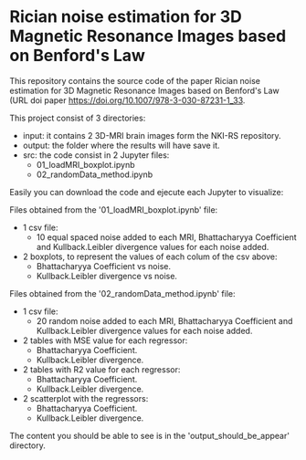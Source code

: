 # Rician noise estimation for 3D Magnetic Resonance Images based on Benford's Law

This repository contains the source code of the paper Rician noise estimation for 3D Magnetic Resonance Images based on Benford's Law (URL doi paper https://doi.org/10.1007/978-3-030-87231-1_33.

This project consist of 3 directories:
- input: it contains 2 3D-MRI brain images form the NKI-RS repository.
- output: the folder where the results will have save it.
- src: the code consist in 2 Jupyter files:
    -   01_loadMRI_boxplot.ipynb
    -   02_randomData_method.ipynb

Easily you can download the code and ejecute each Jupyter to visualize:

Files obtained from the '01_loadMRI_boxplot.ipynb' file:
- 1 csv file:
    - 10 equal spaced noise added to each MRI, Bhattacharyya Coefficient and Kullback.Leibler divergence values for each noise added.
- 2 boxplots, to represent the values of each colum of the csv above:
    - Bhattacharyya Coefficient vs noise.
    - Kullback.Leibler divergence vs noise.
    
Files obtained from the '02_randomData_method.ipynb' file:
- 1 csv file:
    - 20 random noise added to each MRI, Bhattacharyya Coefficient and Kullback.Leibler divergence values for each noise added.
- 2 tables with MSE value for each regressor:
    - Bhattacharyya Coefficient.
    - Kullback.Leibler divergence.
- 2 tables with R2 value for each regressor:
    - Bhattacharyya Coefficient.
    - Kullback.Leibler divergence.
- 2 scatterplot with the regressors:
    - Bhattacharyya Coefficient.
    - Kullback.Leibler divergence.

The content you should be able to see is in the 'output_should_be_appear' directory.

